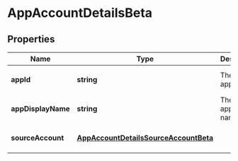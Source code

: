 # AppAccountDetailsBeta

## Properties

Name | Type | Description | Notes
------------ | ------------- | ------------- | -------------
**appId** | **string** | The source app ID | [optional] [default to undefined]
**appDisplayName** | **string** | The source app display name | [optional] [default to undefined]
**sourceAccount** | [**AppAccountDetailsSourceAccountBeta**](AppAccountDetailsSourceAccountBeta.md) |  | [optional] [default to undefined]

